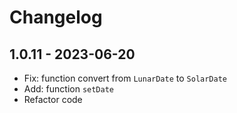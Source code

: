 # Changelog

## 1.0.11 - 2023-06-20
- Fix: function convert from `LunarDate` to `SolarDate`
- Add: function `setDate`
- Refactor code

